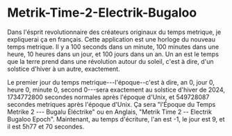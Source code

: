# Metrik-Time-2-Electrik-Bugaloo

Dans l'ésprit revolutionnaire des créateurs originaux du temps metrique, je expliquerai ça en français. Cette application est une horloge du nouveau temps metrique. Il y a 100 seconds dans un minute, 100 minutes dans une heure, 10 heures dans un jour, et 100 jours dans un an. Un an est le temps que la terre prend dans une révolution autour du soleil, c'est à dire, d'un solstice d'hiver à un autre, exactement. 

Le premier jour du temps metrique---l'époque--c'est à dire, an 0, jour 0, heure 0, minute 0, second 0---sera exactement au solstice d'hiver de 2024, 1734772800 secondes normales après l'époque d'Unix, et 549728087 secondes metriques après l'époque d'Unix. Ça sera "l'Époque du Temps Metrike 2 --- Bugalu Éléctrike" ou en Anglais, "Metrik Time 2 -- Electrik Bugaloo Epoch". Maintenant, au temps d'écriture, l'an est -1, le jour est 9, et il est 5h77 et 70 secondes.
